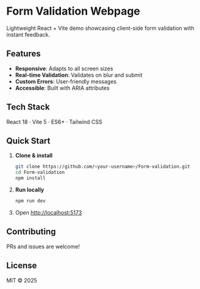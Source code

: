 # Form Validation Webpage

Lightweight React + Vite demo showcasing client-side form validation with instant feedback.

## Features

* **Responsive**: Adapts to all screen sizes
* **Real-time Validation**: Validates on blur and submit
* **Custom Errors**: User-friendly messages
* **Accessible**: Built with ARIA attributes

## Tech Stack

React 18 · Vite 5 · ES6+ · Tailwind CSS

## Quick Start

1. **Clone & install**

   ```bash
   git clone https://github.com/<your-username>/Form-validation.git
   cd Form-validation
   npm install
   ```
2. **Run locally**

   ```bash
   npm run dev
   ```
3. Open [http://localhost:5173](http://localhost:5173)

## Contributing

PRs and issues are welcome!

## License

MIT © 2025 <Sk Md Jeesan>

